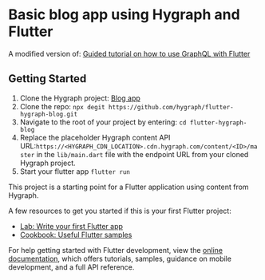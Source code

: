 # Basic blog app using Hygraph and Flutter

A modified version of: [Guided tutorial on how to use GraphQL with Flutter](https://hygraph.com/blog/flutter-graphql#graphql-in-flutter)

## Getting Started

1. Clone the Hygraph project: [Blog app](https://app.hygraph.com/clone/ddebd4bb62d042c1b9e85e75e9708fcf?name=Blog%20App%20-%20Flutter%20Implementation%20Guide) 
2. Clone the repo: `npx degit https://github.com/hygraph/flutter-hygraph-blog.git`
3. Navigate to the root of your project by entering:  `cd flutter-hygraph-blog`
4. Replace the placeholder Hygraph content API URL:`https://<HYGRAPH_CDN_LOCATION>.cdn.hygraph.com/content/<ID>/master` in the `lib/main.dart` file with the endpoint URL from your cloned Hygraph project.
5. Start your flutter app
`flutter run`

This project is a starting point for a Flutter application using content from Hygraph.

A few resources to get you started if this is your first Flutter project:

- [Lab: Write your first Flutter app](https://docs.flutter.dev/get-started/codelab)
- [Cookbook: Useful Flutter samples](https://docs.flutter.dev/cookbook)

For help getting started with Flutter development, view the
[online documentation](https://docs.flutter.dev/), which offers tutorials,
samples, guidance on mobile development, and a full API reference.

